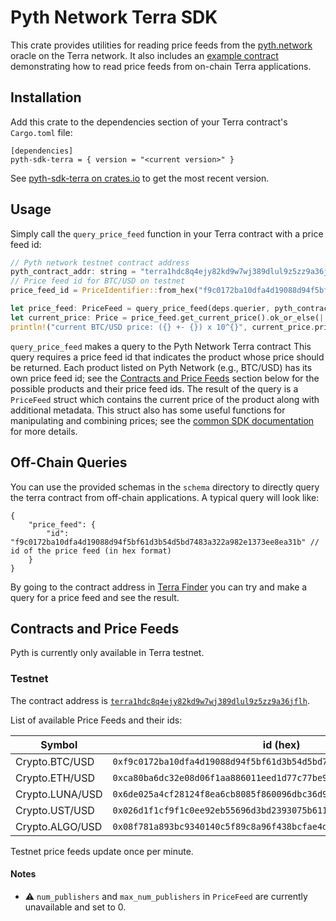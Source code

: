 # Pyth Network Terra SDK

This crate provides utilities for reading price feeds from the [pyth.network](https://pyth.network/) oracle on the Terra network.
It also includes an [example contract](../examples/terra-contract/) demonstrating how to read price feeds from on-chain Terra applications.

## Installation

Add this crate to the dependencies section of your Terra contract's `Cargo.toml` file:

```
[dependencies]
pyth-sdk-terra = { version = "<current version>" }
```

See [pyth-sdk-terra on crates.io](https://crates.io/crates/pyth-sdk-terra) to get the most recent version.

## Usage

Simply call the `query_price_feed` function in your Terra contract with a price feed id:

```rust
// Pyth network testnet contract address
pyth_contract_addr: string = "terra1hdc8q4ejy82kd9w7wj389dlul9z5zz9a36jflh";
// Price feed id for BTC/USD on testnet
price_feed_id = PriceIdentifier::from_hex("f9c0172ba10dfa4d19088d94f5bf61d3b54d5bd7483a322a982e1373ee8ea31b");

let price_feed: PriceFeed = query_price_feed(deps.querier, pyth_contract_addr, price_feed_id)?.price_feed;
let current_price: Price = price_feed.get_current_price().ok_or_else(|| StdError::not_found("price is not currently available"))?;
println!("current BTC/USD price: ({} +- {}) x 10^{}", current_price.price, current_price.conf, current_price.expo);
```

`query_price_feed` makes a query to the Pyth Network Terra contract
This query requires a price feed id that indicates the product whose price should be returned.
Each product listed on Pyth Network (e.g., BTC/USD) has its own price feed id; see the [Contracts and Price Feeds](#contracts-and-price-feeds) section below for the possible products and their price feed ids.
The result of the query is a `PriceFeed` struct which contains the current price of the product along with additional metadata.
This struct also has some useful functions for manipulating and combining prices; see the [common SDK documentation](../pyth-sdk) for more details.

## Off-Chain Queries

You can use the provided schemas in the `schema` directory to directly query the terra contract from off-chain applications.
A typical query will look like:

```
{
    "price_feed": {
        "id": "f9c0172ba10dfa4d19088d94f5bf61d3b54d5bd7483a322a982e1373ee8ea31b" // id of the price feed (in hex format)
    }
}
```

By going to the contract address in [Terra Finder](https://finder.terra.money/) you can try and make a query for a price feed and see the result.

## Contracts and Price Feeds

Pyth is currently only available in Terra testnet.

### Testnet

The contract address is [`terra1hdc8q4ejy82kd9w7wj389dlul9z5zz9a36jflh`](https://finder.terra.money/testnet/address/terra1wzs3rgzgjdde3kg7k3aaz6qx7sc5dcwxqe9fuc).

List of available Price Feeds and their ids:

| Symbol          | id (hex)                                                             |
|-----------------|----------------------------------------------------------------------|
| Crypto.BTC/USD  | `0xf9c0172ba10dfa4d19088d94f5bf61d3b54d5bd7483a322a982e1373ee8ea31b` |
| Crypto.ETH/USD  | `0xca80ba6dc32e08d06f1aa886011eed1d77c77be9eb761cc10d72b7d0a2fd57a6` |
| Crypto.LUNA/USD | `0x6de025a4cf28124f8ea6cb8085f860096dbc36d9c40002e221fc449337e065b2` |
| Crypto.UST/USD  | `0x026d1f1cf9f1c0ee92eb55696d3bd2393075b611c4f468ae5b967175edc4c25c` |
| Crypto.ALGO/USD | `0x08f781a893bc9340140c5f89c8a96f438bcfae4d1474cc0f688e3a52892c7318` |

Testnet price feeds update once per minute.

#### Notes
- :warning: `num_publishers` and `max_num_publishers` in `PriceFeed` are currently unavailable and set to 0.
